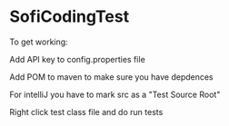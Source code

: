 # SofiCodingTest

To get working:

Add API key to config.properties file

Add POM to maven to make sure you have depdences

For intelliJ you have to mark src as a "Test Source Root" 

Right click test class file and do run tests

